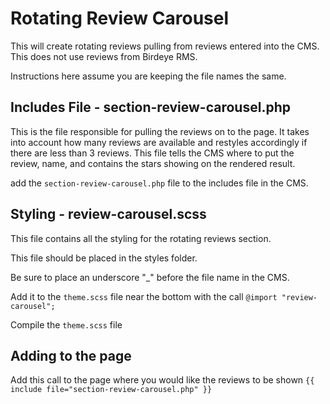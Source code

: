 # Rotating Review Carousel

This will create rotating reviews pulling from reviews entered into the CMS. This does not use reviews from Birdeye RMS.

Instructions here assume you are keeping the file names the same.
## Includes File - section-review-carousel.php
This is the file responsible for pulling the reviews on to the page. It takes into account how many reviews are available and restyles accordingly if there are less than 3 reviews. This file tells the CMS where to put the review, name, and contains the stars showing on the rendered result. 

add the `section-review-carousel.php` file to the includes file in the CMS. 
## Styling - review-carousel.scss
This file contains all the styling for the rotating reviews section. 

This file should be placed in the styles folder.

Be sure to place an underscore "_" before the file name in the CMS.

Add it to the `theme.scss` file near the bottom with the call `@import "review-carousel";`

Compile the `theme.scss` file
## Adding to the page
Add this call to the page where you would like the reviews to be shown `{{ include file="section-review-carousel.php" }}`
